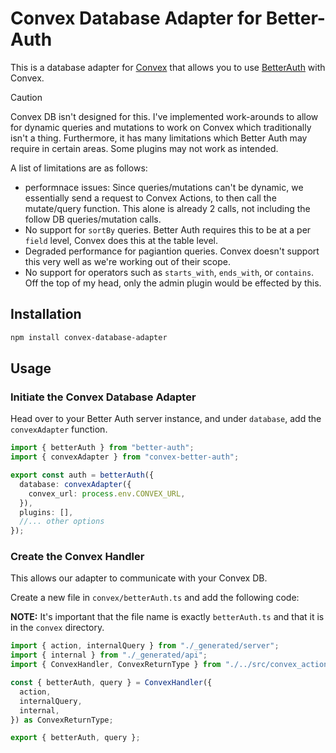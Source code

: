 # Convex Database Adapter for Better-Auth

This is a database adapter for [Convex](https://www.convex.dev/) that allows you to use [BetterAuth](https://www.better-auth.com/) with Convex.

> [!CAUTION]
> Convex DB isn't designed for this. I've implemented work-arounds to allow for dynamic queries and mutations to work on Convex which traditionally isn't a thing.
> Furthermore, it has many limitations which Better Auth may require in certain areas. Some plugins may not work as intended.
>
> A list of limitations are as follows:
>
> - performnace issues: Since queries/mutations can't be dynamic, we essentially send a request to Convex Actions, to then call the mutate/query function. This alone is already 2 calls, not including the follow DB queries/mutation calls.
> - No support for `sortBy` queries. Better Auth requires this to be at a per `field` level, Convex does this at the table level.
> - Degraded performance for pagiantion queries. Convex doesn't support this very well as we're working out of their scope.
> - No support for operators such as `starts_with`, `ends_with`, or `contains`. Off the top of my head, only the admin plugin would be effected by this.

## Installation

```bash
npm install convex-database-adapter
```

## Usage

### Initiate the Convex Database Adapter

Head over to your Better Auth server instance, and under `database`, add the `convexAdapter` function.

```ts
import { betterAuth } from "better-auth";
import { convexAdapter } from "convex-better-auth";

export const auth = betterAuth({
  database: convexAdapter({
    convex_url: process.env.CONVEX_URL,
  }),
  plugins: [],
  //... other options
});
```

### Create the Convex Handler

This allows our adapter to communicate with your Convex DB.

Create a new file in `convex/betterAuth.ts` and add the following code:

**NOTE:** It's important that the file name is exactly `betterAuth.ts` and that it is in the `convex` directory.

```ts
import { action, internalQuery } from "./_generated/server";
import { internal } from "./_generated/api";
import { ConvexHandler, ConvexReturnType } from "./../src/convex_action";

const { betterAuth, query } = ConvexHandler({
  action,
  internalQuery,
  internal,
}) as ConvexReturnType;

export { betterAuth, query };
```
